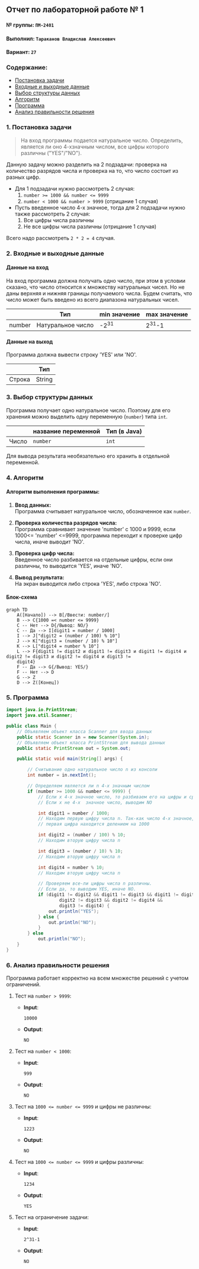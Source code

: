 ## Отчет по лабораторной работе № 1

#### № группы: `ПМ-2401`

#### Выполнил: `Тараканов Владислав Алексеевич`

#### Вариант: `27`

### Cодержание:

- [Постановка задачи](#1-постановка-задачи)
- [Входные и выходные данные](#2-входные-и-выходные-данные)
- [Выбор структуры данных](#3-выбор-структуры-данных)
- [Алгоритм](#4-алгоритм)
- [Программа](#5-программа)
- [Анализ правильности решения](#6-анализ-правильности-решения)

### 1. Постановка задачи

> На вход программы подается натуральное число. Определить, является ли
> оно 4-хзначным числом, все цифры которого различны ("YES"/"NO").

Данную задачу можно разделить на 2 подзадачи: проверка на количество разрядов числа и проверка на то, что число состоит из разных цифр.

- Для 1 подзадачи нужно рассмотреть 2 случая:
    1. `number >= 1000 && number <= 9999`
    2. `number < 1000 && number > 9999` (отрицание 1 случая)
- Пусть введенное число 4-х значное, тогда для 2 подзадачи нужно также рассмотреть 2 случая:
    1. Все цифры числа различны
    2. Не все цифры числа различны (отрицание 1 случая)

Всего надо рассмотреть `2 * 2 = 4` случая.

### 2. Входные и выходные данные

#### Данные на вход

На вход программа должна получать одно число, при этом в условии сказано, что число относится к множеству натуральных чисел. Но не даны верхняя и нижняя границы получаемого числа. Будем считать, что число может быть введено из всего диапазона натуральных чисел.

|        | Тип              | min значение    | max значение     |
|--------|------------------|-----------------|------------------|
| number | Натуральное число | -2<sup>31</sup> | 2<sup>31</sup>-1 |

#### Данные на выход

Программа должна вывести строку 'YES' или 'NO'.

|        | Тип    | 
|--------|--------|
| Строка | String | 

### 3. Выбор структуры данных

Программа получает одно натуральное число. Поэтому для его хранения
можно выделить одну переменную (`number`) типа `int`.

|       | название переменной | Тип (в Java) | 
|-------|---------------------|--------------|
| Число | `number`            | `int`        |

Для вывода результата необязательно его хранить в отдельной переменной.

### 4. Алгоритм

#### Алгоритм выполнения программы:

1. **Ввод данных:**  
   Программа считывает натуральное число, обозначенное как `number`.

2. **Проверка количества разрядов числа:**  
   Программа сравнивает значение 'number' c 1000 и 9999, если 1000<= 'number' <=9999, программа переходит к проверке цифр 
   числа, иначе выводит 'NO'.

3. **Проверка цифр числа:**  
   Введенное число разбивается на отдельные цифры, если они различны, то выводится 'YES', иначе 'NO'.

4. **Вывод результата:**  
   На экран выводится либо строка 'YES', либо строка 'NO'.

#### Блок-схема

```mermaid
graph TD
    A([Начало]) --> B[/Ввести: number/]
    B --> C{1000 =< number <= 9999}
    C -- Нет --> D{/Вывод: NO/}
    C -- Да --> I[digit1 = number / 1000]
    I --> J["digit2 = (number / 100) % 10"]
    J --> K["digit3 = (number / 10) % 10"]
    K --> L["digit4 = number % 10"]
    L --> F{digit1 != digit2 и digit1 != digit3 и digit1 != digit4 и digit2 != digit3 и digit2 != digit4 и digit3 !=      
    digit4}
    F -- Да --> G{/Вывод: YES/}
    F -- Нет --> D
    G --> Z
    D --> Z([Конец])

```

### 5. Программа

```java
import java.io.PrintStream;
import java.util.Scanner;

public class Main {
    // Объявляем объект класса Scanner для ввода данных
    public static Scanner in = new Scanner(System.in);
    // Объявляем объект класса PrintStream для вывода данных
    public static PrintStream out = System.out;

    public static void main(String[] args) {

        // Считывание одно натуральное число n из консоли
        int number = in.nextInt();

        // Определяем является ли n 4-х значным числом
        if (number >= 1000 && number <= 9999) {
            // Если х 4-х значное число, то разбиваем его на цифры и сравниваем их
            // Если х не 4-х  значное число, выводим NO

            int digit1 = number / 1000;
            // Находим первую цифру числа n. Так-как число 4-х значное,
            // первая цифра находится делением на 1000

            int digit2 = (number / 100) % 10;
            // Находим вторую цифру числа n

            int digit3 = (number / 10) % 10;
            // Находим вторую цифру числа n

            int digit4 = number % 10;
            // Находим вторую цифру числа n

            // Проверяем все-ли цифры числа n различны.
            // Если да, то выводим YES, иначе NO.
            if (digit1 != digit2 && digit1 != digit3 && digit1 != digit4 &&
                    digit2 != digit3 && digit2 != digit4 &&
                    digit3 != digit4) {
                out.println("YES");
            } else {
                out.println("NO");
            }
        } else
            out.println("NO");
    }
}
```

### 6. Анализ правильности решения

Программа работает корректно на всем множестве решений с учетом ограничений.

1. Тест на `number > 9999`:

    - **Input**:
        ```
        10000
        ```

    - **Output**:
        ```
        NO
        ```

2. Тест на `number < 1000`:

    - **Input**:
        ```
        999
        ```

    - **Output**:
        ```
        NO
        ```

3. Тест на `1000 <= number <= 9999` и цифры не различны:

    - **Input**:
        ```
        1223
        ```

    - **Output**:
        ```
        NO
        ```

4. Тест на `1000 <= number <= 9999` и цифры различны:

    - **Input**:
        ```
        1234
        ```

    - **Output**:
        ```
        YES
        ```

5. Тест на ограничение задачи:

    - **Input**:
        ```
        2^31-1
        ```

    - **Output**:
        ```
        NO
        ```
